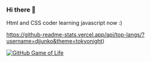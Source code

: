 ### Hi there 👋
Html and CSS coder learning javascript now :) 

https://github-readme-stats.vercel.app/api/top-langs/?username=djjunko&theme=tokyonight)

[![GitHub Game of Life](https://github4life.herokuapp.com/ethomson.gif?z=6)](https://github4life.herokuapp.com/ethomson)
